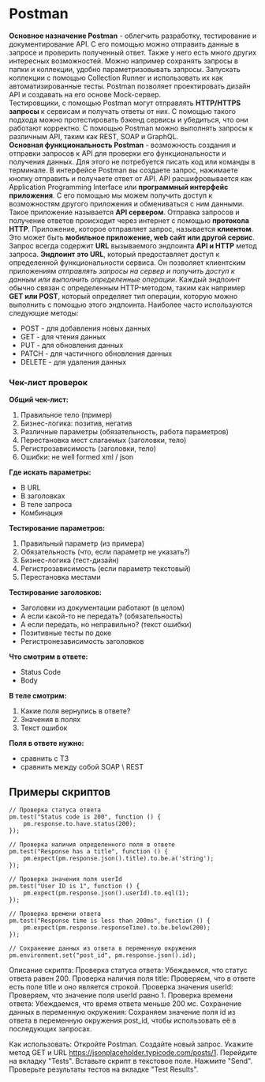 # Postman
**Основное назначение Postman** - облегчить разработку, тестирование и документирование API.  С его помощью можно отправить данные в запросе и проверить полученный ответ.  Также у него есть много других интересных возможностей. Можно например сохранять запросы в папки и коллекции, удобно параметризовывать запросы. Запускать коллекции с помощью Collection Runner и использовать их как автоматизированные тесты. Postman позволяет проектировать дизайн API и создавать на его основе Mock-сервер.   
Тестировщики, с помощью Postman могут отправлять **HTTP/HTTPS запросы** к сервисам и получать ответы от них. С помощью такого подхода можно протестировать бэкенд сервисы и убедиться, что они работают корректно. С помощью Postman можно выполнять запросы к различным API, таким как REST, SOAP и GraphQL.     
**Основная функциональность Postman** - возможность создания и отправки запросов к API для проверки его функциональности и получения данных. Для этого не потребуется писать код или команды в терминале. В интерфейсе Postman вы создаете запрос, нажимаете кнопку отправить и получаете ответ от API. API расшифровывается как Application Programming Interface или **программный интерфейс приложения**. С его помощью мы можем  получить доступ к возможностям другого приложения и обмениваться с ним данными. Такое приложение называется **API сервером**. Отправка запросов и получение ответов происходит через интернет с помощью **протокола HTTP**. Приложение, которое отправляет запрос, называется **клиентом**. Это может быть **мобильное приложение, web сайт или другой сервис**.   
Запрос всегда содержит **URL** вызываемого эндпоинта **API и HTTP** метод запроса. **Эндпоинт это URL**, который предоставляет доступ к определенной функциональности сервиса. Он позволяет клиентским приложениям *отправлять запросы на сервер и получить доступ к данным или выполнить определенные операции*. Каждый эндпоинт обычно связан с определенным HTTP-методом, таким как например **GET или POST**, который определяет тип операции, которую можно выполнить с помощью этого эндпоинта. Наиболее часто используются следующие методы:  
- POST - для добавления новых данных  
- GET - для чтения данных
- PUT - для обновления данных
- PATCH - для частичного обновления данных
- DELETE - для удаления данных  
  
### Чек-лист проверок
**Общий чек-лист:**    
1. Правильное тело (пример)  
2. Бизнес-логика: позитив, негатив   
3. Различные параметры (обязательность, работа параметров)   
4. Перестановка мест слагаемых (заголовки, тело)   
5. Регистрозависимость (заголовки, тело)   
6. Ошибки: не well formed xml / json   

**Где искать параметры:**  
- В URL  
- В заголовках   
- В теле запроса   
- Комбинация   

**Тестирование параметров:**   
1. Правильный параметр (из примера)   
2. Обязательность (что, если параметр не указать?)   
3. Бизнес-логика (тест-дизайн)   
4. Регистрозависимость (если параметр текстовый)   
5. Перестановка местами   

**Тестирование заголовков:**  
- Заголовки из документации работают (в целом)   
- А если какой-то не передать? (обязательность)   
- А если передать, но неправильно? (текст ошибки)   
- Позитивные тесты по доке   
- Регистронезависимость заголовков   

**Что смотрим в ответе:**  
- Status Code   
- Body   

**В теле смотрим:**   
1. Какие поля вернулись в ответе?   
2. Значения в полях   
3. Текст ошибок    

**Поля в ответе нужно:**   
- сравнить с ТЗ   
- сравнить между собой SOAP \ REST   


## Примеры скриптов
```
// Проверка статуса ответа
pm.test("Status code is 200", function () {
    pm.response.to.have.status(200);
});

// Проверка наличия определенного поля в ответе
pm.test("Response has a title", function () {
    pm.expect(pm.response.json().title).to.be.a('string');
});

// Проверка значения поля userId
pm.test("User ID is 1", function () {
    pm.expect(pm.response.json().userId).to.eql(1);
});

// Проверка времени ответа
pm.test("Response time is less than 200ms", function () {
    pm.expect(pm.response.responseTime).to.be.below(200);
});

// Сохранение данных из ответа в переменную окружения
pm.environment.set("post_id", pm.response.json().id);

```
Описание скрипта:
Проверка статуса ответа: Убеждаемся, что статус ответа равен 200.
Проверка наличия поля title: Проверяем, что в ответе есть поле title и оно является строкой.
Проверка значения userId: Проверяем, что значение поля userId равно 1.
Проверка времени ответа: Убеждаемся, что время ответа меньше 200 мс.
Сохранение данных в переменную окружения: Сохраняем значение поля id из ответа в переменную окружения post_id, чтобы использовать её в последующих запросах.

Как использовать:
Откройте Postman.
Создайте новый запрос.
Укажите метод GET и URL https://jsonplaceholder.typicode.com/posts/1.
Перейдите на вкладку "Tests".
Вставьте скрипт в текстовое поле.
Нажмите "Send".
Проверьте результаты тестов на вкладке "Test Results".
